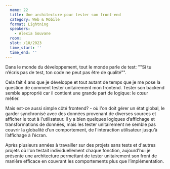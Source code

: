 ```yaml
---
  name: 22
  title: Une architecture pour tester son front-end
  category: Web & Mobile
  format: Lightning
  speakers: 
    - Alexia Souvane
  room: 
  slot: /10/2023
  time_start: ''
  time_end: ''
---
```

Dans le monde du développement, tout le monde parle de test: ""Si tu n’écris pas de test, ton code ne peut pas être de qualité"". 

Cela fait 4 ans que je développe et tout autant de temps que je me pose la question de comment tester unitairement mon frontend. Tester son backend semble approprié car il contient une grande part de logique: le cœur métier. 

Mais est-ce aussi simple côté frontend? - où l'on doit gérer un état global, le garder synchronisé avec des données provenant de diverses sources et afficher le tout à l'utilisateur. Il y a bien quelques logiques d’affichage et transformations de données, mais les tester unitairement ne semble pas couvrir la globalité d’un comportement, de l'interaction utilisateur jusqu’à l’affichage à l’écran.

Après plusieurs années à travailler sur des projets sans tests et d'autres projets où l'on testait individuellement chaque fonction, aujourd'hui je présente une architecture permettant de tester unitairement son front de manière efficace en couvrant les comportements plus que l’implémentation.
